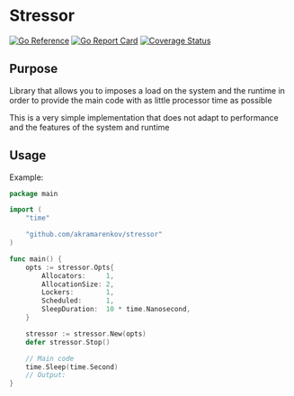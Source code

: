 # Stressor

[![Go Reference](https://pkg.go.dev/badge/github.com/akramarenkov/stressor.svg)](https://pkg.go.dev/github.com/akramarenkov/stressor)
[![Go Report Card](https://goreportcard.com/badge/github.com/akramarenkov/stressor)](https://goreportcard.com/report/github.com/akramarenkov/stressor)
[![Coverage Status](https://coveralls.io/repos/github/akramarenkov/stressor/badge.svg)](https://coveralls.io/github/akramarenkov/stressor)

## Purpose

Library that allows you to imposes a load on the system and the runtime in order to provide the main code with as little processor time as possible

This is a very simple implementation that does not adapt to performance and the features of the system and runtime

## Usage

Example:

```go
package main

import (
    "time"

    "github.com/akramarenkov/stressor"
)

func main() {
    opts := stressor.Opts{
        Allocators:     1,
        AllocationSize: 2,
        Lockers:        1,
        Scheduled:      1,
        SleepDuration:  10 * time.Nanosecond,
    }

    stressor := stressor.New(opts)
    defer stressor.Stop()

    // Main code
    time.Sleep(time.Second)
    // Output:
}
```
